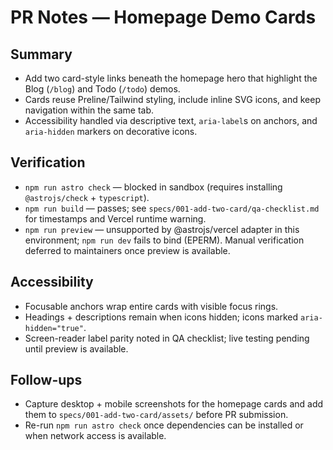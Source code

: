 # PR Notes — Homepage Demo Cards

## Summary
- Add two card-style links beneath the homepage hero that highlight the Blog (`/blog`) and Todo (`/todo`) demos.
- Cards reuse Preline/Tailwind styling, include inline SVG icons, and keep navigation within the same tab.
- Accessibility handled via descriptive text, `aria-label`s on anchors, and `aria-hidden` markers on decorative icons.

## Verification
- `npm run astro check` — blocked in sandbox (requires installing `@astrojs/check` + `typescript`).
- `npm run build` — passes; see `specs/001-add-two-card/qa-checklist.md` for timestamps and Vercel runtime warning.
- `npm run preview` — unsupported by @astrojs/vercel adapter in this environment; `npm run dev` fails to bind (EPERM). Manual verification deferred to maintainers once preview is available.

## Accessibility
- Focusable anchors wrap entire cards with visible focus rings.
- Headings + descriptions remain when icons hidden; icons marked `aria-hidden="true"`.
- Screen-reader label parity noted in QA checklist; live testing pending until preview is available.

## Follow-ups
- Capture desktop + mobile screenshots for the homepage cards and add them to `specs/001-add-two-card/assets/` before PR submission.
- Re-run `npm run astro check` once dependencies can be installed or when network access is available.
